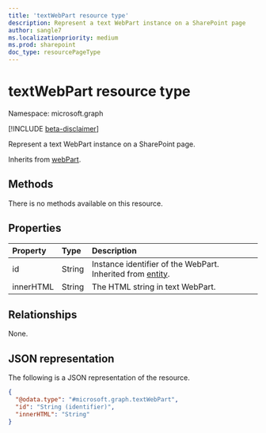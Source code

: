 ```yaml
---
title: 'textWebPart resource type'
description: Represent a text WebPart instance on a SharePoint page
author: sangle7
ms.localizationpriority: medium
ms.prod: sharepoint
doc_type: resourcePageType
---
```


# textWebPart resource type

Namespace: microsoft.graph

[!INCLUDE [beta-disclaimer](../../includes/beta-disclaimer.md)]

Represent a text WebPart instance on a SharePoint page.

Inherits from [webPart](../resources/webpart.md).

## Methods

There is no methods available on this resource.

## Properties

| Property  | Type   | Description                                                                          |
| :-------- | :----- | :----------------------------------------------------------------------------------- |
| id        | String | Instance identifier of the WebPart. Inherited from [entity](../resources/entity.md). |
| innerHTML | String | The HTML string in text WebPart.                                                     |

## Relationships

None.

## JSON representation

The following is a JSON representation of the resource.

<!-- {
  "blockType": "resource",
  "keyProperty": "id",
  "@odata.type": "microsoft.graph.textWebPart",
  "baseType": "microsoft.graph.webPart",
  "openType": false
}
-->

```json
{
  "@odata.type": "#microsoft.graph.textWebPart",
  "id": "String (identifier)",
  "innerHTML": "String"
}
```
